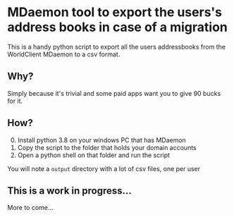 # MDaemon tool to export the users's address books in case of a migration

This is a handy python script to export all the users addressbooks from the WorldClient MDaemon to a csv format.

## Why?

Simply because it's trivial and some paid apps want you to give 90 bucks for it.

## How?

0. Install python 3.8 on your windows PC that has MDaemon
0. Copy the script to the folder that holds your domain accounts
0. Open a python shell on that folder and run the script

You will note a `output` directory with a lot of csv files, one per user

## This is a work in progress...

More to come...
